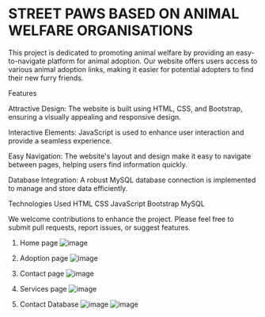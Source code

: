# STREET PAWS BASED ON ANIMAL WELFARE ORGANISATIONS

This project is dedicated to promoting animal welfare by providing an easy-to-navigate platform for animal adoption. Our website offers users access to various animal adoption links, making it easier for potential adopters to find their new furry friends.

Features

Attractive Design: The website is built using HTML, CSS, and Bootstrap, ensuring a visually appealing and responsive design.

Interactive Elements: JavaScript is used to enhance user interaction and provide a seamless experience.

Easy Navigation: The website's layout and design make it easy to navigate between pages, helping users find information quickly.

Database Integration: A robust MySQL database connection is implemented to manage and store data efficiently.

Technologies Used
HTML
CSS
JavaScript
Bootstrap
MySQL

We welcome contributions to enhance the project. Please feel free to submit pull requests, report issues, or suggest features.

1. Home page
![image](https://github.com/user-attachments/assets/016b25aa-c54d-4390-9c76-7b8c0d7cfe3e)


2. Adoption page
![image](https://github.com/user-attachments/assets/1b18b156-f28d-478d-9d6e-247d5c560c28)


3. Contact page
![image](https://github.com/user-attachments/assets/df0841ed-2131-4f08-8fc3-913c3a32aa51)


4. Services page
![image](https://github.com/user-attachments/assets/01a96bac-6b0c-4277-a0dc-0304c17e105c)


5. Contact Database
![image](https://github.com/user-attachments/assets/b4dca706-7fe4-4d12-bfe7-5852af26599b)
![image](https://github.com/user-attachments/assets/7395a4eb-391c-4540-b597-65ab3e0d4915)




